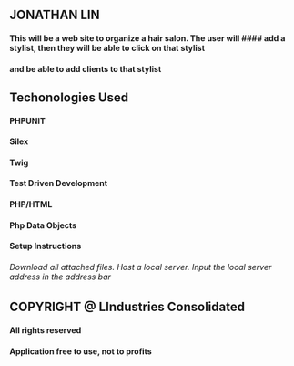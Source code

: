 ## JONATHAN LIN

#### This will be a web site to organize a hair salon. The user will #### add a stylist, then they will be able to click on that stylist
#### and be able to add clients to that stylist

## Techonologies Used
#### PHPUNIT
#### Silex
#### Twig
#### Test Driven Development
#### PHP/HTML
#### Php Data Objects


#### Setup Instructions
###### Download all attached files. Host a local server. Input the local server address in the address bar

## COPYRIGHT @ LIndustries Consolidated
#### All rights reserved
#### Application free to use, not to profits
